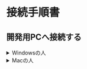 # 接続手順書

## 開発用PCへ接続する
<details>
<summary>Windowsの人</summary>

1. 画面を共有しながら進めましょう。  
    接続に詰まった場合に画面を見せながら相談できます。

1. スタートメニューを開き、「リモートデスクトップ接続」と検索して開いてください。  
  ![リモートデスクトップ接続](img/remote.png)

1. チームごとに、決められたコンピュータに対して接続します。  
  「コンピューター」に以下アドレスを入力し、「接続」をクリックします。  
    |項目|入力|
    |-|-|
    |コンピューター|__※コンピューター名(=開発PC名)はZoomのチャットで連絡します。<br/>チーム毎に異なるので注意__|

    ![リモートデスクトップ接続2](img/remote2.png)  
    ![リモートデスクトップ接続3](img/remote3.png)  

1. 以下ユーザー名とパスワードを入力してOKします。  
   もし自分のアカウント名がすでに入っている場合は、下のほうにある「その他」→「別のアカウントを使用する」を押してください。  
    |項目|入力|
    |-|-|
    |ユーザー名|intern|
    |パスワード|intern#1|  

    ![リモートデスクトップ接続4](img/remote4.png)  
    ![リモートデスクトップ接続5](img/remote5.png)  

2. これで開発用PCにログインできました。  
   接続の練習はここまでです。  
   リモートデスクトップを切断し、次の人に開発用PCに接続してもらいましょう。  
   全員接続できたら一区切りです。雑談して待ちましょう。

   ![リモートデスクトップ接続4](img/remote7.png)

</details>
<details>
<summary>Macの人</summary>

1. 画面を共有しながら進めましょう。  
    接続に詰まった場合に画面を見せながら相談できます。

1. App Storeを開いて、「Microsoft Remote Desktop」で検索します。  
    出てきたアプリを「インストール」して、インストールが終わったら「開く」を押してください。  
  ![Macリモートデスクトップ接続](img/mac_remote.png)

1. 最初に聞かれる内容は「Not now」を選択します。  
  ![Macリモートデスクトップ接続2](img/mac_remote2.png)

1. チームごとに、決められたコンピュータに接続します。  
  最初に、「Add PC」を押します。  
  ![Macリモートデスクトップ接続3](img/mac_remote3.png)

1. 出てきた画面の「PC name」に以下を入力し、Add」をクリックします。
    |項目|入力|
    |-|-|
    |PC name|__※PC name(=開発PC名)はZoomのチャットで連絡します。<br />チーム毎に異なるので注意__|

    ![Macリモートデスクトップ接続4](img/mac_remote4.png)

1. 作成されたボタンをダブルクリックします。  
  ![Macリモートデスクトップ接続](img/mac_remote5.png)

1. ユーザー名とパスワードに以下を入れて「Continue」を押します。
    |項目|入力|
    |-|-|
    |Username|intern|
    |Password|intern#1|

    ![Macリモートデスクトップ接続6](img/mac_remote6.png)

1. 以下のようなメッセージが出た場合、「Continue」を押します。  
  ![Macリモートデスクトップ接続](img/mac_remote7.png)

1. これで開発用PCにログインできました。  
   接続の練習はここまでです。  
   リモートデスクトップを切断し、次の人に開発用PCに接続してもらいましょう。  
   全員接続できたら一区切りです。雑談して待ちましょう。

  ![Macリモートデスクトップ接続](img/mac_remote8.png)
</details>

